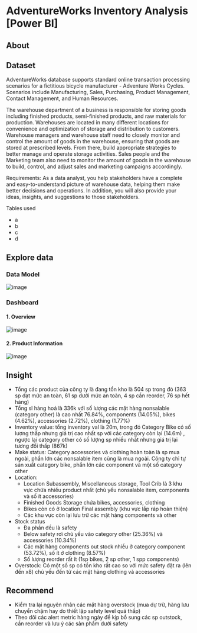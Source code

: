 # AdventureWorks Inventory Analysis [Power BI]

## About

## Dataset
AdventureWorks database supports standard online transaction processing scenarios for a fictitious bicycle manufacturer - Adventure Works Cycles. Scenarios include Manufacturing, Sales, Purchasing, Product Management, Contact Management, and Human Resources.

The warehouse department of a business is responsible for storing goods including finished products, semi-finished products, and raw materials for production.
Warehouses are located in many different locations for convenience and optimization of storage and distribution to customers.
Warehouse managers and warehouse staff need to closely monitor and control the amount of goods in the warehouse, ensuring that goods are stored at prescribed levels.
From there, build appropriate strategies to better manage and operate storage activities.
Sales people and the Marketing team also need to monitor the amount of goods in the warehouse to build, control, and adjust sales and marketing campaigns accordingly.

Requirements:
As a data analyst, you help stakeholders have a complete and easy-to-understand picture of warehouse data, helping them make better decisions and operations.
In addition, you will also provide your ideas, insights, and suggestions to those stakeholders.

Tables used
- a
- b
- c
- d
  
## Explore data
### Data Model
![image](https://github.com/user-attachments/assets/10162b77-ae3b-425a-8014-ea0d65eda0f7)

### Dashboard
#### 1. Overview
![image](https://github.com/user-attachments/assets/a354c8dc-4326-4756-bc78-005e37b6b8f6)

#### 2. Product Information
![image](https://github.com/user-attachments/assets/2a0a761b-2c77-473a-94dd-8ff233b7ee1d)


## Insight
- Tổng các product của công ty là đang tồn kho là 504 sp trong đó (363 sp đạt mức an toàn, 61 sp dưới mức an toàn, 4 sp cần reorder, 76 sp hết hàng)
- Tổng sl hàng hoá là 336k với số lượng các mặt hàng nonsalable (category other) là cao nhất 76.84%, components (14.05%), bikes (4.62%), accessories
(2.72%), clothing (1.77%)
- Inventory value: tổng inventory val là 20m, trong đó Category Bike có số lượng thấp nhưng giá trị cao nhất sp với các category còn lại (14.6m) ,
ngược lại category other có số lượng sp nhiều nhất nhưng giá trị lại tương đối thấp (867k)
- Make status: Category accessories và clothing hoàn toàn là sp mua ngoài, phẩn lớn các nonsalable item cũng là mua ngoài. Công ty chỉ tự sản xuất
category bike, phẩn lớn các component và một số category other
- Location:
  - Location Subassembly, Miscellaneous storage, Tool Crib là 3 khu vực chứa nhiều product nhất (chủ yếu nonsalable item, components và số ít
accessories)
  - Finished Goods Storage chứa bikes, accessories, clothing
  - Bikes còn có ở location Final assembly (khu vực lắp ráp hoàn thiện)
  - Các khu vực còn lại lưu trữ các mặt hàng components và other
- Stock status
  - Đa phần đều là safety
  - Below safety rơi chủ yếu vào category other (25.36%) và accessories (10.34%)
  - Các mặt hàng components out stock nhiều ở category component (53.72%), số ít ở clothing (8.57%)
  - Số lượng reorder rất ít (1sp bikes, 2 sp other, 1 spp components)
- Overstock: Có một số sp có tồn kho rất cao so với mức safety đặt ra (lên đến x8) chủ yếu đến từ các mặt hàng clothing và accessories

## Recommend
- Kiểm tra lại nguyên nhân các mặt hàng overstock (mua dự trữ, hàng lưu chuyển chậm hay do thiết lập safety level quá thấp)
- Theo dõi các alert metric hàng ngày để kịp bổ sung các sp outstock, cần reorder và lưu ý các sản phẩm dưới safety
